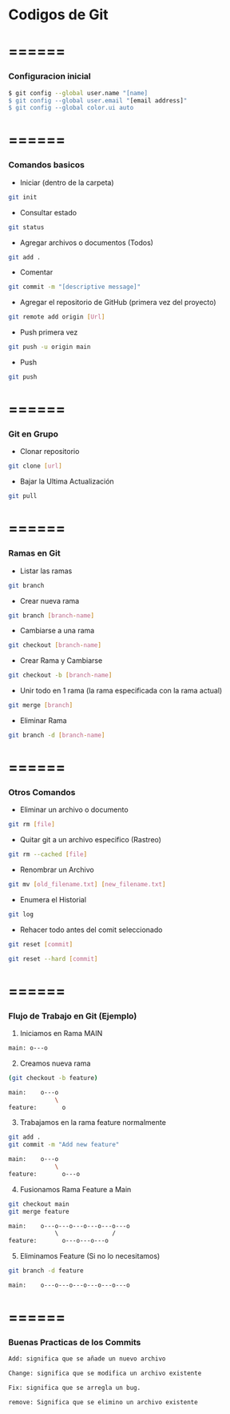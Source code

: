 # Codigos de Git

======
======
### Configuracion inicial

```bash
$ git config --global user.name "[name]
$ git config --global user.email "[email address]"
$ git config --global color.ui auto
```
======
======
### Comandos basicos
- Iniciar (dentro de la carpeta)
```bash
git init 
```
- Consultar estado 
```bash
git status
```
- Agregar archivos o documentos (Todos) 
```bash
git add .
```
- Comentar
```bash
git commit -m "[descriptive message]"
```
- Agregar el repositorio de GitHub (primera vez del proyecto)
```bash
git remote add origin [Url]
```
- Push primera vez

```bash
git push -u origin main
```

- Push
```bash
git push
```

======
======
### Git en Grupo

- Clonar repositorio
```bash
git clone [url]
```
- Bajar la Ultima Actualización
```bash
git pull
```
======
======
### Ramas en Git

- Listar las ramas
```bash
git branch
```
- Crear nueva rama
```bash
git branch [branch-name]
```
- Cambiarse a una rama
```bash
git checkout [branch-name]
```
- Crear Rama y Cambiarse
```bash
git checkout -b [branch-name]
```
- Unir todo en 1 rama (la rama especificada con la rama actual)
```bash
git merge [branch]
```
- Eliminar Rama
```bash
git branch -d [branch-name]
```
======
======
### Otros Comandos
- Eliminar un archivo o documento
```bash
git rm [file]
```

- Quitar git a un archivo especifico (Rastreo)
```bash
git rm --cached [file]
```

- Renombrar un Archivo
```bash
git mv [old_filename.txt] [new_filename.txt]
```

- Enumera el Historial
```bash
git log

```

- Rehacer todo antes del comit seleccionado
```bash
git reset [commit]
```
```bash
git reset --hard [commit]
```

======
======
### Flujo de Trabajo en Git (Ejemplo)

1. Iniciamos en Rama MAIN
```sh
main: o---o
```

2. Creamos nueva rama 
```bash
(git checkout -b feature)
```
```sh
main:    o---o
             \
feature:       o
```

3.  Trabajamos en la rama feature normalmente
```bash
git add .
git commit -m "Add new feature"
```
```sh
main:    o---o
             \
feature:       o---o
```

4. Fusionamos Rama Feature a Main
```bash
git checkout main
git merge feature
```
```sh
main:    o---o---o---o---o---o---o
             \               /
feature:       o---o---o---o
```

5. Eliminamos Feature (Si no lo necesitamos)
```bash
git branch -d feature

```
```sh
main:    o---o---o---o---o---o---o

```

======
======
### Buenas Practicas de los Commits

```sh
Add: significa que se añade un nuevo archivo
```

```sh
Change: significa que se modifica un archivo existente
```

```sh
Fix: significa que se arregla un bug.
```

```sh
remove: Significa que se elimino un archivo existente
```
